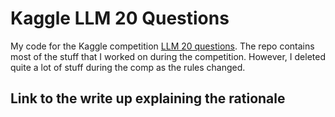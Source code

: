 # Kaggle LLM 20 Questions

My code for the Kaggle competition [LLM 20 questions](https://www.kaggle.com/competitions/llm-20-questions). The repo contains most of the stuff that I worked on during the competition. However, I deleted quite a lot of stuff during the comp as the rules changed.

## Link to the write up explaining the rationale
